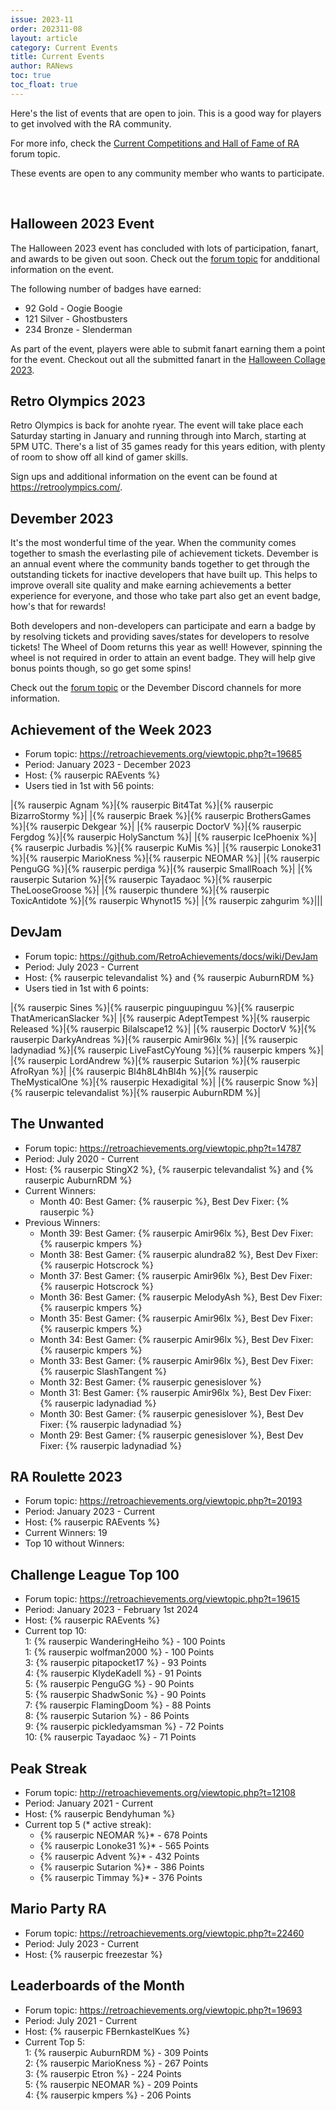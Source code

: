 ```yaml
---
issue: 2023-11
order: 202311-08
layout: article
category: Current Events
title: Current Events
author: RANews
toc: true
toc_float: true
---
```


Here's the list of events that are open to join. This is a good way for players to get involved with the RA community.

For more info, check the [Current Competitions and Hall of Fame of RA](https://retroachievements.org/viewtopic.php?t=9014) forum topic.


These events are open to any community member who wants to participate.

<br clear="right">

## Halloween 2023 Event

The Halloween 2023 event has concluded with lots of participation, fanart, and awards to be given out soon. Check out the [forum topic](https://retroachievements.org/viewtopic.php?t=24016) for andditional information on the event.

The following number of badges have earned:
- 92 Gold - Oogie Boogie
- 121 Silver - Ghostbusters
- 234 Bronze - Slenderman

As part of the event, players were able to submit fanart earning them a point for the event. Checkout out all the submitted fanart in the [Halloween Collage 2023](./halloween-collage.html).


## Retro Olympics 2023

Retro Olympics is back for anohte ryear. The event will take place each Saturday starting in January and running through into March, starting at 5PM UTC. There's a list of 35 games ready for this years edition, with plenty of room to show off all kind of gamer skills.

Sign ups and additional information on the event can be found at https://retroolympics.com/.


## Devember 2023

It's the most wonderful time of the year. When the community comes together to smash the everlasting pile of achievement tickets. Devember is an annual event where the community bands together to get through the outstanding tickets for inactive developers that have built up. This helps to improve overall site quality and make earning achievements a better experience for everyone, and those who take part also get an event badge, how's that for rewards!

Both developers and non-developers can participate and earn a badge by by resolving tickets and providing saves/states for developers to resolve tickets! The Wheel of Doom returns this year as well! However, spinning the wheel is not required in order to attain an event badge. They will help give bonus points though, so go get some spins!

Check out the [forum topic](https://retroachievements.org/viewtopic.php?t=24475) or the Devember Discord channels for more information.


## Achievement of the Week 2023

- Forum topic: <https://retroachievements.org/viewtopic.php?t=19685>
- Period: January 2023 - December 2023
- Host: {% rauserpic RAEvents %}
- Users tied in 1st with 56 points:

|{% rauserpic Agnam %}|{% rauserpic Bit4Tat %}|{% rauserpic BizarroStormy %}|
|{% rauserpic Braek %}|{% rauserpic BrothersGames %}|{% rauserpic Dekgear %}|
|{% rauserpic DoctorV %}|{% rauserpic Fergdog %}|{% rauserpic HolySanctum %}|
|{% rauserpic IcePhoenix %}|{% rauserpic Jurbadis %}|{% rauserpic KuMis %}|
|{% rauserpic Lonoke31 %}|{% rauserpic MarioKness %}|{% rauserpic NEOMAR %}|
|{% rauserpic PenguGG %}|{% rauserpic perdiga %}|{% rauserpic SmallRoach %}|
|{% rauserpic Sutarion %}|{% rauserpic Tayadaoc %}|{% rauserpic TheLooseGroose %}|
|{% rauserpic thundere %}|{% rauserpic ToxicAntidote %}|{% rauserpic Whynot15 %}|
|{% rauserpic zahgurim %}|||


## DevJam
- Forum topic: <https://github.com/RetroAchievements/docs/wiki/DevJam>
- Period: July 2023 - Current
- Host: {% rauserpic televandalist %} and {% rauserpic AuburnRDM %}
- Users tied in 1st with 6 points:

|{% rauserpic Sines %}|{% rauserpic pinguupinguu %}|{% rauserpic ThatAmericanSlacker %}|
|{% rauserpic AdeptTempest %}|{% rauserpic Released %}|{% rauserpic Bilalscape12 %}|
|{% rauserpic DoctorV %}|{% rauserpic DarkyAndreas %}|{% rauserpic Amir96lx %}|
|{% rauserpic ladynadiad %}|{% rauserpic LiveFastCyYoung %}|{% rauserpic kmpers %}|
|{% rauserpic LordAndrew %}|{% rauserpic Sutarion %}|{% rauserpic AfroRyan %}|
|{% rauserpic Bl4h8L4hBl4h %}|{% rauserpic TheMysticalOne %}|{% rauserpic Hexadigital %}|
|{% rauserpic Snow %}|{% rauserpic televandalist %}|{% rauserpic AuburnRDM %}|


## The Unwanted

- Forum topic: <https://retroachievements.org/viewtopic.php?t=14787>
- Period: July 2020 - Current
- Host: {% rauserpic StingX2 %}, {% rauserpic televandalist %} and {% rauserpic AuburnRDM %}
- Current Winners:
  - Month 40: Best Gamer: {% rauserpic  %}, Best Dev Fixer: {% rauserpic  %}
- Previous Winners:
  - Month 39: Best Gamer: {% rauserpic Amir96lx %}, Best Dev Fixer: {% rauserpic kmpers %}
  - Month 38: Best Gamer: {% rauserpic alundra82 %}, Best Dev Fixer: {% rauserpic Hotscrock %}
  - Month 37: Best Gamer: {% rauserpic Amir96lx %}, Best Dev Fixer: {% rauserpic Hotscrock %}
  - Month 36: Best Gamer: {% rauserpic MelodyAsh %}, Best Dev Fixer: {% rauserpic kmpers %}
  - Month 35: Best Gamer: {% rauserpic Amir96lx %}, Best Dev Fixer: {% rauserpic kmpers %}
  - Month 34: Best Gamer: {% rauserpic Amir96lx %}, Best Dev Fixer: {% rauserpic kmpers %}
  - Month 33: Best Gamer: {% rauserpic Amir96lx %}, Best Dev Fixer: {% rauserpic SlashTangent %}
  - Month 32: Best Gamer: {% rauserpic genesislover %}
  - Month 31: Best Gamer: {% rauserpic Amir96lx %}, Best Dev Fixer: {% rauserpic ladynadiad %}
  - Month 30: Best Gamer: {% rauserpic genesislover %}, Best Dev Fixer: {% rauserpic ladynadiad %}
  - Month 29: Best Gamer: {% rauserpic genesislover %}, Best Dev Fixer: {% rauserpic ladynadiad %}


## RA Roulette 2023

- Forum topic: <https://retroachievements.org/viewtopic.php?t=20193>
- Period: January 2023 - Current
- Host: {% rauserpic RAEvents %}
- Current Winners: 19
- Top 10 without Winners:  


## Challenge League Top 100

- Forum topic: <https://retroachievements.org/viewtopic.php?t=19615>
- Period: January 2023 - February 1st 2024
- Host: {% rauserpic RAEvents %}
- Current top 10:  
  1: {% rauserpic WanderingHeiho %} - 100 Points  
  1: {% rauserpic wolfman2000 %} - 100 Points  
  3: {% rauserpic pitapocket17 %} - 93 Points  
  4: {% rauserpic KlydeKadell %} - 91 Points  
  5: {% rauserpic PenguGG %} - 90 Points  
  5: {% rauserpic ShadwSonic %} - 90 Points  
  7: {% rauserpic FlamingDoom %} - 88 Points  
  8: {% rauserpic Sutarion %} - 86 Points  
  9: {% rauserpic pickledyamsman %} - 72 Points  
  10: {% rauserpic Tayadaoc %} - 71 Points  


## Peak Streak

- Forum topic: <http://retroachievements.org/viewtopic.php?t=12108>
- Period: January 2021 - Current
- Host: {% rauserpic Bendyhuman %}
- Current top 5 (* active streak):
  - {% rauserpic NEOMAR %}* - 678 Points
  - {% rauserpic Lonoke31 %}* - 565 Points
  - {% rauserpic Advent %}* - 432 Points
  - {% rauserpic Sutarion %}* - 386 Points
  - {% rauserpic Timmay %}* - 376 Points


## Mario Party RA

- Forum topic: <https://retroachievements.org/viewtopic.php?t=22460>
- Period: July 2023 - Current
- Host: {% rauserpic freezestar %}


## Leaderboards of the Month

- Forum topic: <https://retroachievements.org/viewtopic.php?t=19693>
- Period: July 2021 - Current
- Host: {% rauserpic FBernkastelKues %}
- Current Top 5:  
  1: {% rauserpic AuburnRDM %} - 309 Points  
  2: {% rauserpic MarioKness %} - 267 Points  
  3: {% rauserpic Etron %} - 224 Points  
  5: {% rauserpic NEOMAR %} - 209 Points  
  4: {% rauserpic kmpers %} - 206 Points  
